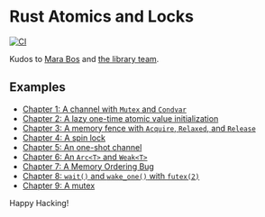 # Rust Atomics and Locks

[![CI](https://github.com/keithnoguchi/atomics-rs/actions/workflows/ci.yml/badge.svg)](
https://github.com/keithnoguchi/atomics-rs/actions)

[mara bos]: https://m-ou.se/
[the library team]: https://www.rust-lang.org/governance/teams/library

Kudos to [Mara Bos] and [the library team].

## Examples

- [Chapter 1: A channel with `Mutex` and `Condvar`](ch01/src/main.rs)
- [Chapter 2: A lazy one-time atomic value initialization](ch02/src/main.rs)
- [Chapter 3: A memory fence with `Acquire`, `Relaxed`, and `Release`](ch03/src/main.rs)
- [Chapter 4: A spin lock](ch04/src/main.rs)
- [Chapter 5: An one-shot channel](ch05/src/main.rs)
- [Chapter 6: An `Arc<T>` and `Weak<T>`](ch06/src/main.rs)
- [Chapter 7: A Memory Ordering Bug](ch07/src/main.rs)
- [Chapter 8: `wait()` and `wake_one()` with `futex(2)`](ch08/src/main.rs)
- [Chapter 9: A mutex](ch09/src/main.rs)

Happy Hacking!
